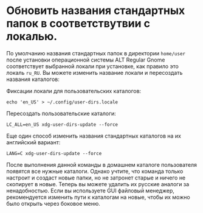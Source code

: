 # Обновить названия стандартных папок в соответствутвии с локалью.

По умолчанию названия стандартных папок в директории `home/user` после установки операционной системы ALT Regular Gnome соответствует выбранной локали при установке, как правило это локаль `ru_RU`. Вы можете изменить название локали и пересоздать названия каталогов:

Фиксации локали для пользовательских каталогов:

```shell
echo 'en_US' > ~/.config/user-dirs.locale
```

Пересоздать пользовательские каталоги:

```shell
LC_ALL=en_US xdg-user-dirs-update --force
```

Еще один способ изменить названия стандартных каталогов на их английский вариант:
```shell
LANG=C xdg-user-dirs-update --force
```
После выполнения данной команды в домашнем каталоге пользователя появятся все нужные каталоги.
Однако учтите, что команда только настроит и создаст новые папки, но не затронет старые и ничего не скопирует в новые.
Теперь вы можете удалить их русские аналоги за ненадобностью.
Если вы используете GUI файловый менеджер, рекомендуется изменить пути к каталогам на новые, чтобы их можно было открыть через боковое меню.
